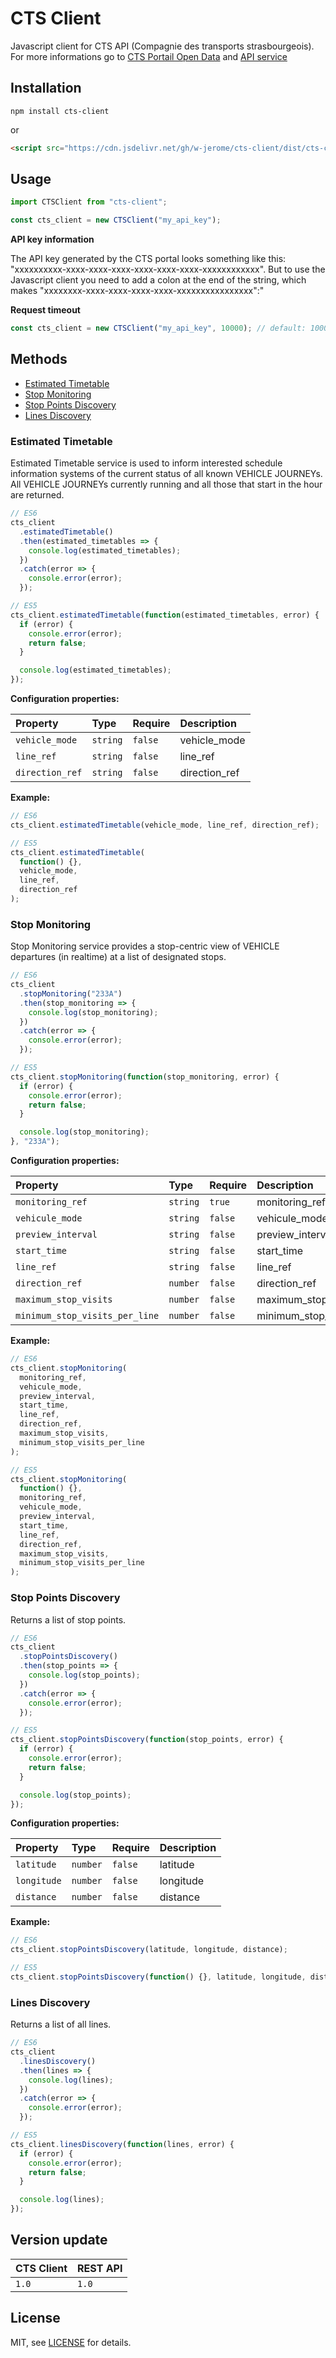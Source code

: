# CTS Client

Javascript client for CTS API (Compagnie des transports strasbourgeois). For more informations go to [CTS Portail Open Data](https://www.cts-strasbourg.eu/fr/portail-open-data/) and [API service](https://api.cts-strasbourg.eu/index.html)

## Installation

```console
npm install cts-client
```

or

```html
<script src="https://cdn.jsdelivr.net/gh/w-jerome/cts-client/dist/cts-client.min.js"></script>
```

## Usage

```javascript
import CTSClient from "cts-client";

const cts_client = new CTSClient("my_api_key");
```

**API key information**

The API key generated by the CTS portal looks something like this: "xxxxxxxxxx-xxxx-xxxx-xxxx-xxxx-xxxx-xxxx-xxxxxxxxxxxx". But to use the Javascript client you need to add a colon at the end of the string, which makes "xxxxxxxx-xxxx-xxxx-xxxx-xxxx-xxxxxxxxxxxxxxxx":"

**Request timeout**

```javascript
const cts_client = new CTSClient("my_api_key", 10000); // default: 10000ms
```

## Methods

- [Estimated Timetable](#estimated-timetable)
- [Stop Monitoring](#stop-monitoring)
- [Stop Points Discovery](#stop-points-discovery)
- [Lines Discovery](#lines-discovery)

### Estimated Timetable

Estimated Timetable service is used to inform interested schedule information systems of the current status of all known VEHICLE JOURNEYs. All VEHICLE JOURNEYs currently running and all those that start in the hour are returned.

```javascript
// ES6
cts_client
  .estimatedTimetable()
  .then(estimated_timetables => {
    console.log(estimated_timetables);
  })
  .catch(error => {
    console.error(error);
  });

// ES5
cts_client.estimatedTimetable(function(estimated_timetables, error) {
  if (error) {
    console.error(error);
    return false;
  }

  console.log(estimated_timetables);
});
```

**Configuration properties:**

| Property        | Type     | Require | Description   |
| :-------------- | :------- | :------ | :------------ |
| `vehicle_mode`  | `string` | `false` | vehicle_mode  |
| `line_ref`      | `string` | `false` | line_ref      |
| `direction_ref` | `string` | `false` | direction_ref |

**Example:**

```javascript
// ES6
cts_client.estimatedTimetable(vehicle_mode, line_ref, direction_ref);

// ES5
cts_client.estimatedTimetable(
  function() {},
  vehicle_mode,
  line_ref,
  direction_ref
);
```

### Stop Monitoring

Stop Monitoring service provides a stop-centric view of VEHICLE departures (in realtime) at a list of designated stops.

```javascript
// ES6
cts_client
  .stopMonitoring("233A")
  .then(stop_monitoring => {
    console.log(stop_monitoring);
  })
  .catch(error => {
    console.error(error);
  });

// ES5
cts_client.stopMonitoring(function(stop_monitoring, error) {
  if (error) {
    console.error(error);
    return false;
  }

  console.log(stop_monitoring);
}, "233A");
```

**Configuration properties:**

| Property                       | Type     | Require | Description                  |
| :----------------------------- | :------- | :------ | :--------------------------- |
| `monitoring_ref`               | `string` | `true`  | monitoring_ref               |
| `vehicule_mode`                | `string` | `false` | vehicule_mode                |
| `preview_interval`             | `string` | `false` | preview_interval             |
| `start_time`                   | `string` | `false` | start_time                   |
| `line_ref`                     | `string` | `false` | line_ref                     |
| `direction_ref`                | `number` | `false` | direction_ref                |
| `maximum_stop_visits`          | `number` | `false` | maximum_stop_visits          |
| `minimum_stop_visits_per_line` | `number` | `false` | minimum_stop_visits_per_line |

**Example:**

```javascript
// ES6
cts_client.stopMonitoring(
  monitoring_ref,
  vehicule_mode,
  preview_interval,
  start_time,
  line_ref,
  direction_ref,
  maximum_stop_visits,
  minimum_stop_visits_per_line
);

// ES5
cts_client.stopMonitoring(
  function() {},
  monitoring_ref,
  vehicule_mode,
  preview_interval,
  start_time,
  line_ref,
  direction_ref,
  maximum_stop_visits,
  minimum_stop_visits_per_line
);
```

### Stop Points Discovery

Returns a list of stop points.

```javascript
// ES6
cts_client
  .stopPointsDiscovery()
  .then(stop_points => {
    console.log(stop_points);
  })
  .catch(error => {
    console.error(error);
  });

// ES5
cts_client.stopPointsDiscovery(function(stop_points, error) {
  if (error) {
    console.error(error);
    return false;
  }

  console.log(stop_points);
});
```

**Configuration properties:**

| Property    | Type     | Require | Description |
| :---------- | :------- | :------ | :---------- |
| `latitude`  | `number` | `false` | latitude    |
| `longitude` | `number` | `false` | longitude   |
| `distance`  | `number` | `false` | distance    |

**Example:**

```javascript
// ES6
cts_client.stopPointsDiscovery(latitude, longitude, distance);

// ES5
cts_client.stopPointsDiscovery(function() {}, latitude, longitude, distance);
```

### Lines Discovery

Returns a list of all lines.

```javascript
// ES6
cts_client
  .linesDiscovery()
  .then(lines => {
    console.log(lines);
  })
  .catch(error => {
    console.error(error);
  });

// ES5
cts_client.linesDiscovery(function(lines, error) {
  if (error) {
    console.error(error);
    return false;
  }

  console.log(lines);
});
```

## Version update

| CTS Client | REST API |
| :--------- | :------- |
| `1.0`      | `1.0`    |

## License

MIT, see [LICENSE](https://github.com/w-jerome/cts-client/blob/master/LICENSE) for details.
